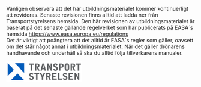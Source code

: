 Vänligen observera att det här utbildningsmaterialet kommer kontinuerligt att revideras. Senaste revisionen finns alltid att ladda ner från Transportstyrelsens hemsida.
Den här revisionen av utbildningsmaterialet är baserat på det senaste gällande regelverket som har publicerats på EASA´s hemsida https://www.easa.europa.eu/regulations  
Det är viktigt att poängtera att det alltid är EASA´s regler som gäller, oavsett om det står något annat i utbildningsmaterialet. När det gäller drönarens handhavande och underhåll så ska du alltid följa tillverkarens manualer.

![Transport Styrelsen](./images/Logga.png)
